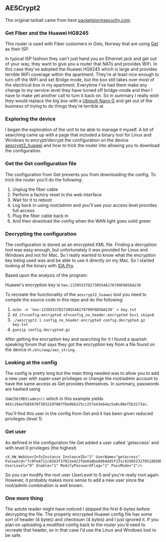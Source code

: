## AESCrypt2

The original tarball came from here [packetstormsecurity.com][2].

### Get Fiber and the Huawei HG8245

This router is used with Fiber customers in Oslo, Norway that are using        [Get][3] as their ISP.

In typical ISP fashion they can't just hand you an Ethernet jack and get out of your way, they want to give you a router that NATs and provides WiFi. In this case they've adopted the Huawei HG8245 which is large and provides terrible WiFi coverage within the apartment. They're at least nice enough to turn off the WiFi and set Bridge mode, but the box still takes over most of the electrical box in my apartment. Everytime I've had them make any change to my service-level they have turned off bridge-mode and then I have to make yet another call to turn it back on. So in summary I really wish they would replace the big box with a [Ubiquiti Nano G][4] and get out of the business of trying to do things they're terrible at.

### Exploring the device

I began the exploration of the unit to be able to manage it myself. A bit of searching came up with a page that included a binary tool for Linux and Windows to encrypt/decrypt the configuration on the device [aescrypt2_huawei][1] and how to trick the router into allowing you to download the configuration. 

### Get the Get configuration file

The configuration from Get prevents you from downloading the config. To trick the router you'll do the following:

 1) Unplug the fiber cable
 2) Perform a factory reset in the web interface
 3) Wait for it to reboot
 4) Log back in using root/admin and you'll see your access level provides full access
 5) Plug the fiber cable back in 
 6) And then download the config when the WAN light goes solid green
 
### Decrypting the configuration

The configuration is stored as an encrypted XML file. Finding a decryption tool was easy enough, but unfortunately it was provided for Linux and Windows and not for Mac. So I really wanted to know what the encryption key being used was and be able to use it directly on my Mac. So I started looking at the binary with [IDA Pro][5].

Based upon the analysis of the program:
   
   Huawei's encryption key is `hex:13395537D2730554A176799F6D56A239`

To recreate the functionality of the `aescrypt2_huawei` tool you need to compile the source code in this repo and do the following:

   1) `echo -n 'hex:13395537D2730554A176799F6D56A239' > key.txt`
   2) `dd if=config.encrypted of=config_no_header.encrypted bs=1 skip=8`
   3) `./aescrypt2 1 config_no_header.encrypted config.decrypted.gz key.txt`
   4) `gunzip config.decrypted.gz`

After getting the encryption key and searching for it I found a spanish speaking forum that says they got the encryption key from a file found on the device in `/etc/wap/aes_string`.

### Looking at the config

The config is pretty long but the main thing needed was to allow you to add a new user with super-user privileges or change the root/admin account to have the same access as Get provides themselves. In summary, passwords are hashed using

`SHA256(MD5(admin))` which in this example yields  `465c194afb65670f38322df087f0a9bb225cc257e43eb4ac5a0c98ef5b3173ac`. 

You'll find this user in the config from Get and it has been given reduced privileges (level 1).

### Get user

As defined in the configuration file Get added a user called 'getaccess' and with level 0 privileges (the highest) 

    <X_HW_WebUserInfoInstance InstanceID="2" UserName="getaccess" Password="fc0fe4711c0263f37013e423fde0a8be0d64d45f231c924952327052db50b66f" UserLevel="0" Enable="1" ModifyPasswordFlag="1" PassMode="2"/>

So you can modify the root user UserLevel to 0 and you're really root again. However, it probably makes more sense to add a new user since the root/admin combination is well known.

### One more thing

The astute reader might have noticed I skipped the first 8-bytes before decrypting the file. The properly encrypted Huawei config file has some sort of header (4 bytes) and checksum (4 bytes) and I just ignored it. If you plan on uploading a modified config back to the router you'd need to recreate that header, so in that case I'd use the Linux and Windows tool to be safe. 

[1]: https://zedt.eu/tech/hardware/obtaining-administrator-access-huawei-hg8247h/
[2]: https://packetstormsecurity.com/files/35655/aescrypt2-1.0.tgz.html
[3]: https://www.get.no
[4]: https://www.ubnt.com/ufiber/ufiber-nano-g/
[5]: https://www.hex-rays.com
